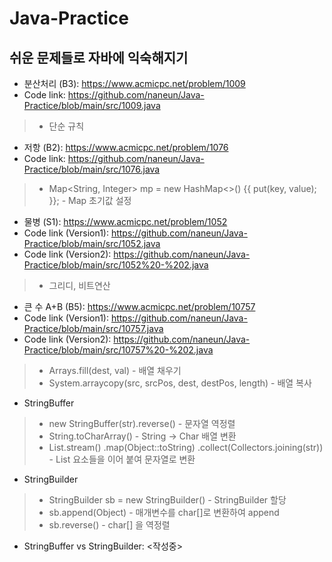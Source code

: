 # Java-Practice

## 쉬운 문제들로 자바에 익숙해지기
- 분산처리 (B3): <https://www.acmicpc.net/problem/1009>
- Code link: <https://github.com/naneun/Java-Practice/blob/main/src/1009.java>
> - 단순 규칙
- 저항 (B2): <https://www.acmicpc.net/problem/1076>
- Code link: <https://github.com/naneun/Java-Practice/blob/main/src/1076.java>
> - Map<String, Integer> mp = new HashMap<>() {{ put(key, value); }}; - Map 초기값 설정
- 물병 (S1): <https://www.acmicpc.net/problem/1052>
- Code link (Version1): <https://github.com/naneun/Java-Practice/blob/main/src/1052.java>
- Code link (Version2): <https://github.com/naneun/Java-Practice/blob/main/src/1052%20-%202.java>
> - 그리디, 비트연산
- 큰 수 A+B (B5): <https://www.acmicpc.net/problem/10757>
- Code link (Version1): <https://github.com/naneun/Java-Practice/blob/main/src/10757.java>
- Code link (Version2): <https://github.com/naneun/Java-Practice/blob/main/src/10757%20-%202.java>
> - Arrays.fill(dest, val) - 배열 채우기
> - System.arraycopy(src, srcPos, dest, destPos, length) - 배열 복사

- StringBuffer
> - new StringBuffer(str).reverse() - 문자열 역정렬
> - String.toCharArray() - String -> Char 배열 변환
> - List.stream()
    .map(Object::toString)
    .collect(Collectors.joining(str)) - List 요소들을 이어 붙여 문자열로 변환

- StringBuilder
> - StringBuilder sb = new StringBuilder() - StringBuilder 할당
> - sb.append(Object) - 매개변수를 char[]로 변환하여 append
> - sb.reverse() - char[] 을 역정렬

- StringBuffer vs StringBuilder: <작성중>
